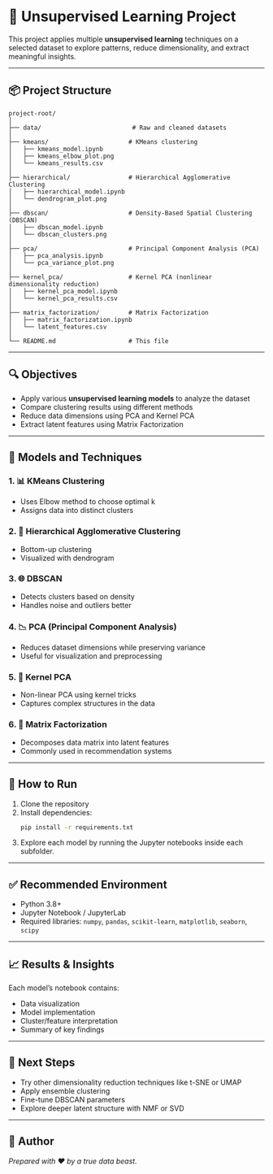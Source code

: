 
# 🧠 Unsupervised Learning Project

This project applies multiple **unsupervised learning** techniques on a selected dataset to explore patterns, reduce dimensionality, and extract meaningful insights.

---

## 📦 Project Structure

```
project-root/
│
├── data/                         # Raw and cleaned datasets
│
├── kmeans/                      # KMeans clustering
│   ├── kmeans_model.ipynb
│   ├── kmeans_elbow_plot.png
│   └── kmeans_results.csv
│
├── hierarchical/                # Hierarchical Agglomerative Clustering
│   ├── hierarchical_model.ipynb
│   └── dendrogram_plot.png
│
├── dbscan/                      # Density-Based Spatial Clustering (DBSCAN)
│   ├── dbscan_model.ipynb
│   └── dbscan_clusters.png
│
├── pca/                         # Principal Component Analysis (PCA)
│   ├── pca_analysis.ipynb
│   └── pca_variance_plot.png
│
├── kernel_pca/                  # Kernel PCA (nonlinear dimensionality reduction)
│   ├── kernel_pca_model.ipynb
│   └── kernel_pca_results.csv
│
├── matrix_factorization/        # Matrix Factorization
│   ├── matrix_factorization.ipynb
│   └── latent_features.csv
│
└── README.md                    # This file
```

---

## 🔍 Objectives

- Apply various **unsupervised learning models** to analyze the dataset
- Compare clustering results using different methods
- Reduce data dimensions using PCA and Kernel PCA
- Extract latent features using Matrix Factorization

---

## 🧪 Models and Techniques

### 1. 📊 KMeans Clustering
- Uses Elbow method to choose optimal k
- Assigns data into distinct clusters

### 2. 🧬 Hierarchical Agglomerative Clustering
- Bottom-up clustering
- Visualized with dendrogram

### 3. 🌐 DBSCAN
- Detects clusters based on density
- Handles noise and outliers better

### 4. 📉 PCA (Principal Component Analysis)
- Reduces dataset dimensions while preserving variance
- Useful for visualization and preprocessing

### 5. 🔁 Kernel PCA
- Non-linear PCA using kernel tricks
- Captures complex structures in the data

### 6. 🧱 Matrix Factorization
- Decomposes data matrix into latent features
- Commonly used in recommendation systems

---

## 🚀 How to Run

1. Clone the repository
2. Install dependencies:
   ```bash
   pip install -r requirements.txt
   ```
3. Explore each model by running the Jupyter notebooks inside each subfolder.

---

## ✅ Recommended Environment

- Python 3.8+
- Jupyter Notebook / JupyterLab
- Required libraries: `numpy`, `pandas`, `scikit-learn`, `matplotlib`, `seaborn`, `scipy`

---

## 📈 Results & Insights

Each model’s notebook contains:
- Data visualization
- Model implementation
- Cluster/feature interpretation
- Summary of key findings

---

## 🧠 Next Steps

- Try other dimensionality reduction techniques like t-SNE or UMAP
- Apply ensemble clustering
- Fine-tune DBSCAN parameters
- Explore deeper latent structure with NMF or SVD

---

## 🧔 Author

*Prepared with ❤️ by a true data beast.*
